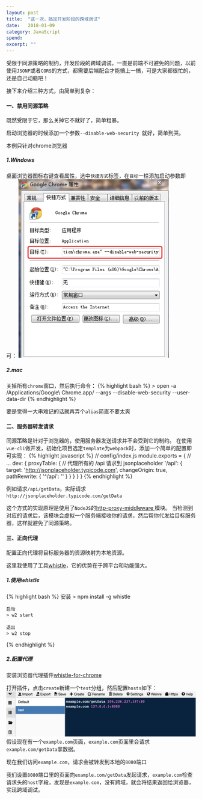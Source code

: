 ```yaml
---
layout: post
title:  "这一次，搞定开发阶段的跨域调试"
date:   2018-01-09
category: JavaScript
spend: 
excerpt: ""
---
```


受限于同源策略的制约，开发阶段的跨域调试，一直是前端不可避免的问题，以前使用`JSONP`或者`CORS`的方式，都需要后端配合才能搞上一搞，可是大家都很忙的，还是自己动脑吧！

接下来介绍三种方式，由简单到复杂：

#### 一、禁用同源策略
既然受限于它，那么关掉它不就好了，简单粗暴。

启动浏览器的时候添加一个参数`--disable-web-security `就好，简单到哭。

本例只针对chrome浏览器
##### 1.Windows

桌面浏览器图标右键查看属性，选中`快捷方式`标签，在`目标`一栏添加启动参数即可：
![windows](/assets/img/20180109/windows.png)

##### 2.mac

关掉所有`chrome`窗口，然后执行命令：
{% highlight bash %}
    > open -a /Applications/Google\ Chrome.app/ --args --disable-web-security  --user-data-dir
{% endhighlight %}

要是觉得一大串难记的话就再弄个`alias`简直不要太爽

#### 二、服务器转发请求
同源策略是针对于浏览器的，使用服务器发送请求并不会受到它的制约。
在使用`vue-cli`做开发，初始化项目选定`template`为`webpack`时，添加一个简单的配置即可实现：
{% highlight javascript %}
    // config/index.js
    module.exports = {
      // ...
      dev: {
        proxyTable: {
          // 代理所有的 /api 请求到 jsonplaceholder
          '/api': {
            target: 'http://jsonplaceholder.typicode.com',
            changeOrigin: true,
            pathRewrite: {
              '^/api': ''
            }
          }
        }
      }
    }
{% endhighlight %}

例如请求`/api/getData`，实际请求`http://jsonplaceholder.typicode.com/getData`

这个方式的实现原理是使用了`NodeJS`的[http-proxy-middleware ](https://github.com/chimurai/http-proxy-middleware)模块。
当检测到对应的请求后，该模块会虚拟一个服务端接收你的请求，然后帮你代发给目标服务器，这样就避免了同源策略。

#### 三、正向代理
配置正向代理将目标服务器的资源映射为本地资源。

这里我使用了工具[whistle](https://github.com/avwo/whistle)，它的优势在于跨平台和功能强大。

##### 1.使用whistle
{% highlight bash %}
   安装
    > npm install -g whistle

    启动
    > w2 start

    退出
    > w2 stop
{% endhighlight %}

##### 2.配置代理
安装浏览器代理插件[whistle-for-chrome](https://chrome.google.com/webstore/category/extensions)

打开插件，点击`create`新建一个`test`分组，然后配置`hosts`如下：
![windows](/assets/img/20180109/whistle.png)
假设现在有一个`example.com`页面，`example.com`页面里会请求`example.com/getData`拿数据。

现在我们访问`example.com`，请求会被转发到本地的`8080`端口

我们设置`8080`端口里的页面向`example.com/getData`发起请求，`example.com`检查请求头的`host`字段，发现是`example.com`，没有跨域，就会将结果返回给浏览器，实现跨域调试。